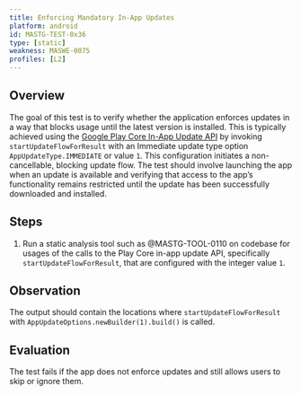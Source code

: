 ```yaml
---
title: Enforcing Mandatory In-App Updates
platform: android
id: MASTG-TEST-0x36
type: [static]
weakness: MASWE-0075
profiles: [L2]
---
```


## Overview

The goal of this test is to verify whether the application enforces updates in a way that blocks usage until the latest version is installed. This is typically achieved using the [Google Play Core In-App Update API](https://developer.android.com/guide/playcore/in-app-updates/kotlin-java) by invoking `startUpdateFlowForResult` with an Immediate update type option `AppUpdateType.IMMEDIATE` or value `1`. This configuration initiates a non-cancellable, blocking update flow. The test should involve launching the app when an update is available and verifying that access to the app’s functionality remains restricted until the update has been successfully downloaded and installed.

## Steps

1. Run a static analysis tool such as @MASTG-TOOL-0110 on codebase for usages of the calls to the Play Core in-app update API, specifically `startUpdateFlowForResult`, that are configured with the integer value `1`.

## Observation

The output should contain the locations where `startUpdateFlowForResult` with `AppUpdateOptions.newBuilder(1).build()` is called.

## Evaluation

The test fails if the app does not enforce updates and still allows users to skip or ignore them.
